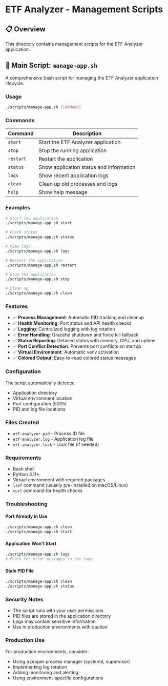 # ETF Analyzer - Management Scripts

## 📋 Overview

This directory contains management scripts for the ETF Analyzer application.

## 🚀 Main Script: `manage-app.sh`

A comprehensive bash script for managing the ETF Analyzer application lifecycle.

### Usage

```bash
./scripts/manage-app.sh [COMMAND]
```

### Commands

| Command | Description |
|---------|-------------|
| `start` | Start the ETF Analyzer application |
| `stop` | Stop the running application |
| `restart` | Restart the application |
| `status` | Show application status and information |
| `logs` | Show recent application logs |
| `clean` | Clean up old processes and logs |
| `help` | Show help message |

### Examples

```bash
# Start the application
./scripts/manage-app.sh start

# Check status
./scripts/manage-app.sh status

# View logs
./scripts/manage-app.sh logs

# Restart the application
./scripts/manage-app.sh restart

# Stop the application
./scripts/manage-app.sh stop

# Clean up
./scripts/manage-app.sh clean
```

### Features

- ✅ **Process Management**: Automatic PID tracking and cleanup
- ✅ **Health Monitoring**: Port status and API health checks
- ✅ **Logging**: Centralized logging with log rotation
- ✅ **Error Handling**: Graceful shutdown and force kill fallback
- ✅ **Status Reporting**: Detailed status with memory, CPU, and uptime
- ✅ **Port Conflict Detection**: Prevents port conflicts on startup
- ✅ **Virtual Environment**: Automatic venv activation
- ✅ **Colored Output**: Easy-to-read colored status messages

### Configuration

The script automatically detects:
- Application directory
- Virtual environment location
- Port configuration (5005)
- PID and log file locations

### Files Created

- `etf-analyzer.pid` - Process ID file
- `etf-analyzer.log` - Application log file
- `etf-analyzer.lock` - Lock file (if needed)

### Requirements

- Bash shell
- Python 3.11+
- Virtual environment with required packages
- `lsof` command (usually pre-installed on macOS/Linux)
- `curl` command for health checks

### Troubleshooting

#### Port Already in Use
```bash
./scripts/manage-app.sh clean
./scripts/manage-app.sh start
```

#### Application Won't Start
```bash
./scripts/manage-app.sh logs
# Check for error messages in the logs
```

#### Stale PID File
```bash
./scripts/manage-app.sh clean
./scripts/manage-app.sh status
```

### Security Notes

- The script runs with your user permissions
- PID files are stored in the application directory
- Logs may contain sensitive information
- Use in production environments with caution

### Production Use

For production environments, consider:
- Using a proper process manager (systemd, supervisor)
- Implementing log rotation
- Adding monitoring and alerting
- Using environment-specific configurations
